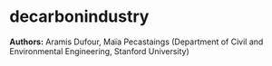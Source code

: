 # decarbonindustry

**Authors:** Aramis Dufour, Maïa Pecastaings (Department of Civil and Environmental Engineering, Stanford University)
